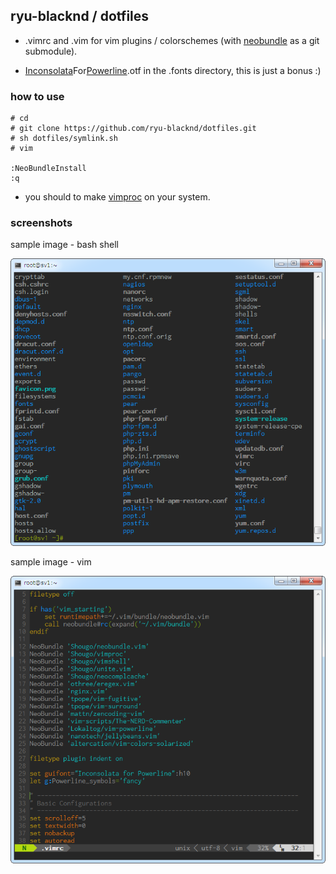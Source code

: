 ## ryu-blacknd / dotfiles

- .vimrc and .vim for vim plugins / colorschemes (with [neobundle](https://github.com/Shougo/neobundle.vim) as a git submodule).

- [Inconsolata](http://levien.com/type/myfonts/inconsolata.html)For[Powerline](https://github.com/Lokaltog/vim-powerline).otf in the .fonts directory, this is just a bonus :)


### how to use

    # cd
    # git clone https://github.com/ryu-blacknd/dotfiles.git
    # sh dotfiles/symlink.sh
    # vim

    :NeoBundleInstall
    :q

- you should to make [vimproc](https://github.com/Shougo/vimproc) on your system.


### screenshots

sample image - bash shell

![shell sample](https://github.com/ryu-blacknd/dotfiles/raw/master/screenshot_shell.png)

sample image - vim

![vim sample](https://github.com/ryu-blacknd/dotfiles/raw/master/screenshot_vim.png)

